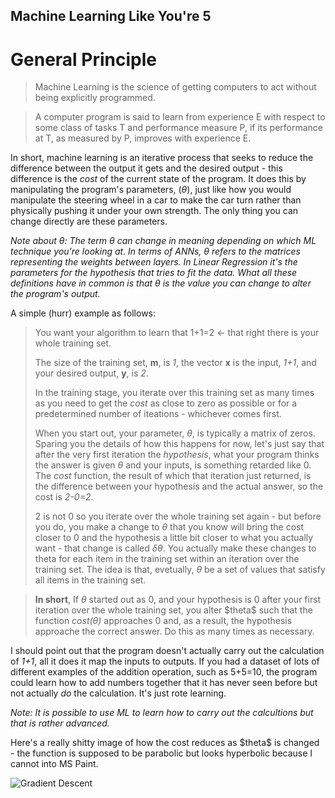 ## Machine Learning Like You're 5

# General Principle
> Machine Learning is the science of getting computers to act without being
> explicitly programmed.


> A computer program is said to learn from experience E with respect to some
> class of tasks T and performance measure P, if its performance at T, as
> measured by P, improves with experience E.

In short, machine learning is an iterative process that seeks to reduce the difference
between the output it gets and the desired output - this difference is the *cost*
of the current state of the program. It does this by manipulating the program's parameters, ($\theta$),
just like how you would manipulate the steering wheel in a car to make the car turn rather than
physically pushing it under your own strength. The only thing you can change directly are these parameters.


*Note about $\theta$: The term $\theta$ can change in meaning depending on which ML technique you're looking at.
In terms of ANNs, $\theta$ refers to the matrices representing the weights between layers. In Linear Regression it's
the parameters for the hypothesis that tries to fit the data. What all these definitions have in common is that $\theta$
is the value you can change to alter the program's output.*


A simple (hurr) example as follows:

> You want your algorithm to learn that 1+1=2 <- that right there is your whole training set.
>
> The size of the training set, **m**, is *1*, the vector **x** is the input, *1+1*, and your desired output, **y**, is *2*.
>
> In the training stage, you iterate over this training set as many times as you need to get the *cost*
> as close to zero as possible or for a predetermined number of iteations - whichever comes first.
>
> When you start out, your parameter, $\theta$, is typically a matrix of zeros. Sparing you the details of how this
> happens for now, let's just say that after the very first iteration the *hypothesis*, what your program thinks the
> answer is given $\theta$ and your inputs, is something retarded like 0. The *cost* function, the result of which that
> iteration just returned, is the difference between your hypothesis and the actual answer, so the cost is *2-0=2*.
>
> 2 is not 0 so you iterate over the whole training set again - but before you do, you make a change to $\theta$ that you
> know will bring the cost closer to 0 and the hypothesis a little bit closer to what you actually want - that change is called $\delta\theta$. You actually make these changes to
> theta for each item in the training set within an iteration over the training set. The idea is that, evetually, $\theta$
> be a set of values that satisfy all items in the training set.

> **In short**, If $\theta$ started out as 0, and your hypothesis is 0 after your first iteration over the whole training set,
> you alter \$theta$ such that the function *cost($\theta$)* approaches 0 and, as a result, the hypothesis approache the
> correct answer. Do this as many times as necessary.

I should point out that the program doesn't actually carry out the calculation of *1+1*, all it does it map the inputs to outputs.
If you had a dataset of lots of different examples of the addition operation, such as 5+5=10, the program could learn how to add
numbers together that it has never seen before but not actually *do* the calculation. It's just rote learning.

*Note: It is possible to use ML to learn how to carry out the calcultions but that is rather advanced.*

Here's a really shitty image of how the cost reduces as \$theta$ is changed - the function is supposed to be parabolic but looks hyperbolic because I cannot into MS Paint.

![Gradient Descent](https://raw.github.com/JustSomeBrosDoingScience/SCIENCE/develop/CS36110/grad_descent.png)

